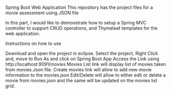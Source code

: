 Spring Boot Web Application
This repository has the project files for a movie assessment using JSON file

In this part, I would like to demonstrate how to setup a Spring MVC controller to support CRUD operations, and Thymeleaf templates for the web application.

Instructions on how to use

Download and open the project in eclipse.
Select the project, Right Click and, move to Run As and click on Spring Boot App
Access the Link using http://localhost:9091/movies
Movies List link will display list of movies taken from movies.Json file.
Create movies link will allow to add new movie information to the movies.json
Edit/Delete will allow to either edit or delete a movie from movies.json and the same will be updated on the movies list grid.
